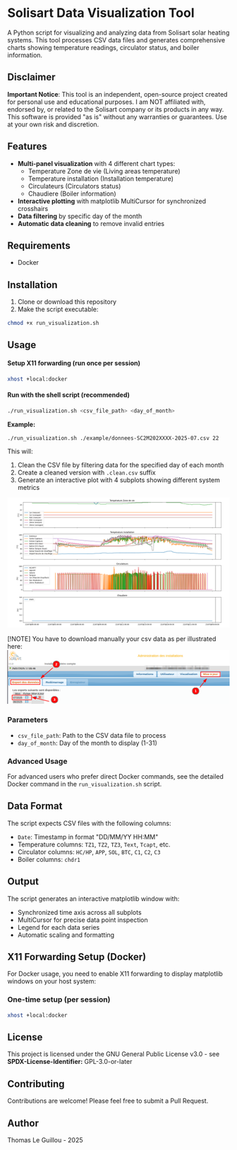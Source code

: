 # Solisart Data Visualization Tool

A Python script for visualizing and analyzing data from Solisart solar heating systems. This tool processes CSV data files and generates comprehensive charts showing temperature readings, circulator status, and boiler information.

## Disclaimer

**Important Notice**: This tool is an independent, open-source project created for personal use and educational purposes. I am NOT affiliated with, endorsed by, or related to the Solisart company or its products in any way. This software is provided "as is" without any warranties or guarantees. Use at your own risk and discretion.

## Features

- **Multi-panel visualization** with 4 different chart types:
  - Temperature Zone de vie (Living areas temperature)
  - Temperature installation (Installation temperature)
  - Circulateurs (Circulators status)
  - Chaudiere (Boiler information)
- **Interactive plotting** with matplotlib MultiCursor for synchronized crosshairs
- **Data filtering** by specific day of the month
- **Automatic data cleaning** to remove invalid entries

## Requirements

- Docker

## Installation

1. Clone or download this repository
2. Make the script executable:
```bash
chmod +x run_visualization.sh
```

## Usage

#### Setup X11 forwarding (run once per session)
```bash
xhost +local:docker
```

#### Run with the shell script (recommended)
```bash
./run_visualization.sh <csv_file_path> <day_of_month>
```

**Example:**
```bash
./run_visualization.sh ./example/donnees-SC2M202XXXX-2025-07.csv 22
```

This will:
1. Clean the CSV file by filtering data for the specified day of each month
2. Create a cleaned version with `.clean.csv` suffix
3. Generate an interactive plot with 4 subplots showing different system metrics

![example](./example/SC2M202XXXXX-2025-07-22.png)

[!NOTE]
You have to download manually your csv data as per illustrated here:
![download csv](./HowToDownloadCSVFromSolisart.png)

### Parameters

- `csv_file_path`: Path to the CSV data file to process
- `day_of_month`: Day of the month to display (1-31)

### Advanced Usage

For advanced users who prefer direct Docker commands, see the detailed Docker command in the `run_visualization.sh` script.

## Data Format

The script expects CSV files with the following columns:
- `Date`: Timestamp in format "DD/MM/YY HH:MM"
- Temperature columns: `TZ1`, `TZ2`, `TZ3`, `Text`, `Tcapt`, etc.
- Circulator columns: `HC/HP`, `APP`, `SOL`, `BTC`, `C1`, `C2`, `C3`
- Boiler columns: `chdr1`

## Output

The script generates an interactive matplotlib window with:
- Synchronized time axis across all subplots
- MultiCursor for precise data point inspection
- Legend for each data series
- Automatic scaling and formatting

## X11 Forwarding Setup (Docker)

For Docker usage, you need to enable X11 forwarding to display matplotlib windows on your host system:

### One-time setup (per session)
```bash
xhost +local:docker
```

## License

This project is licensed under the GNU General Public License v3.0 - see **SPDX-License-Identifier:** GPL-3.0-or-later

## Contributing

Contributions are welcome! Please feel free to submit a Pull Request.

## Author

Thomas Le Guillou - 2025